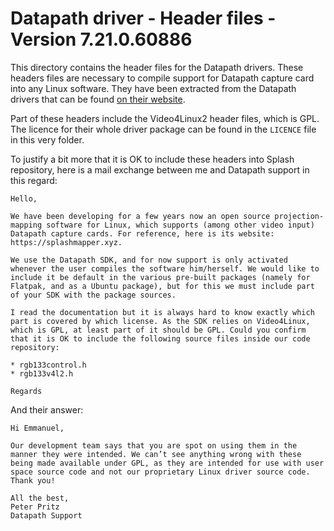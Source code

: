 Datapath driver - Header files - Version 7.21.0.60886
=====================================================

This directory contains the header files for the Datapath drivers. These headers files are necessary to compile support for Datapath capture card into any Linux software. They have been extracted from the Datapath drivers that can be found [on their website](https://www.datapath.co.uk/datapath-current-downloads/vision-capture-card-downloads/vision-drivers/vision-drivers-1).

Part of these headers include the Video4Linux2 header files, which is GPL. The licence for their whole driver package can be found in the `LICENCE` file in this very folder.

To justify a bit more that it is OK to include these headers into Splash repository, here is a mail exchange between me and Datapath support in this regard:

```
Hello,

We have been developing for a few years now an open source projection-mapping software for Linux, which supports (among other video input) Datapath capture cards. For reference, here is its website: https://splashmapper.xyz.

We use the Datapath SDK, and for now support is only activated whenever the user compiles the software him/herself. We would like to include it be default in the various pre-built packages (namely for Flatpak, and as a Ubuntu package), but for this we must include part of your SDK with the package sources.

I read the documentation but it is always hard to know exactly which part is covered by which license. As the SDK relies on Video4Linux, which is GPL, at least part of it should be GPL. Could you confirm that it is OK to include the following source files inside our code repository:

* rgb133control.h
* rgb133v4l2.h

Regards
```

And their answer:

```
Hi Emmanuel, 
 
Our development team says that you are spot on using them in the manner they were intended. We can’t see anything wrong with these being made available under GPL, as they are intended for use with user space source code and not our proprietary Linux driver source code.
Thank you!
 
All the best,
Peter Pritz
Datapath Support
```

